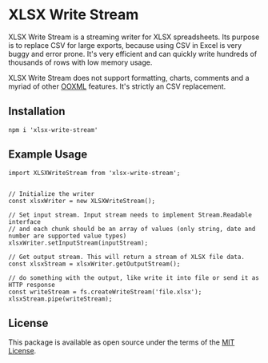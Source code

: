 # XLSX Write Stream

XLSX Write Stream is a streaming writer for XLSX spreadsheets. Its purpose is to replace CSV for large exports, because using
CSV in Excel is very buggy and error prone. It's very efficient and can quickly write hundreds of thousands of rows with
low memory usage.

XLSX Write Stream does not support formatting, charts, comments and a myriad of
other [OOXML](https://en.wikipedia.org/wiki/Office_Open_XML) features. It's strictly an CSV replacement.

## Installation

```node
npm i 'xlsx-write-stream'
```

## Example Usage

```node
import XLSXWriteStream from 'xlsx-write-stream';


// Initialize the writer
const xlsxWriter = new XLSXWriteStream();

// Set input stream. Input stream needs to implement Stream.Readable interface
// and each chunk should be an array of values (only string, date and number are supported value types)
xlsxWriter.setInputStream(inputStream);

// Get output stream. This will return a stream of XLSX file data.
const xlsxStream = xlsxWriter.getOutputStream();

// do something with the output, like write it into file or send it as HTTP response
const writeStream = fs.createWriteStream('file.xlsx');
xlsxStream.pipe(writeStream);
```

## License

This package is available as open source under the terms of the [MIT License](http://opensource.org/licenses/MIT).
